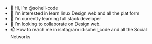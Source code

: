 - 👋 Hi, I’m @soheil-code
- 👀 I’m interested in learn linux.Design web and all the plat form 
- 🌱 I’m currently learning full stack developer
- 💞️ I’m looking to collaborate on Design web.
- 📫 How to reach me in isntagram id:soheil_code and all the Social Networks

<!---
soheil-code/soheil-code is a ✨ special ✨ repository because its `README.md` (this file) appears on your GitHub profile.
You can click the Preview link to take a look at your changes.
--->
